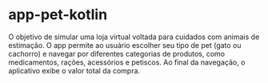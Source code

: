# app-pet-kotlin
O objetivo de simular uma loja virtual voltada para cuidados com animais de estimação. O app permite ao usuário escolher seu tipo de pet (gato ou cachorro) e navegar por diferentes categorias de produtos, como medicamentos, rações, acessórios e petiscos. Ao final da navegação, o aplicativo exibe o valor total da compra.


